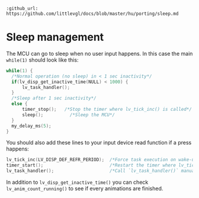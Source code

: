 ```eval_rst
:github_url: https://github.com/littlevgl/docs/blob/master/hu/porting/sleep.md
```
# Sleep management

The MCU can go to sleep when no user input happens. In this case the main `while(1)` should look like this:

```c
while(1) {
  /*Normal operation (no sleep) in < 1 sec inactivity*/ 
  if(lv_disp_get_inactive_time(NULL) < 1000) {
	  lv_task_handler();
  } 
  /*Sleep after 1 sec inactivity*/
  else {
	  timer_stop();   /*Stop the timer where lv_tick_inc() is called*/
	  sleep();		    /*Sleep the MCU*/
  }
  my_delay_ms(5);
}
```

You should also add these lines to your input device read function if a press happens:
```c
lv_tick_inc(LV_DISP_DEF_REFR_PERIOD);  /*Force task execution on wake-up*/
timer_start();                         /*Restart the timer where lv_tick_inc() is called*/
lv_task_handler();                     /*Call `lv_task_handler()` manually to process the press event*/
``` 

In addition to `lv_disp_get_inactive_time()` you can check `lv_anim_count_running()` to see if every animations are finished.

